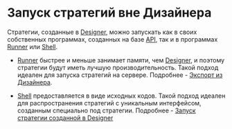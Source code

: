 # Запуск стратегий вне Дизайнера

Стратегии, созданные в [Designer](../../designer.md), можно запускать как в своих собственных программах, созданных на базе [API](../../api.md), так и в программах [Runner](../../runner.md) или [Shell](../../shell.md).

- [Runner](../../runner.md) быстрее и меньше занимает памяти, чем [Designer](../../designer.md), и поэтому стратегии будут иметь лучшую производительность. Такой подход идеален для запуска стратегий на сервере. Подробнее - [Экспорт из Дизайнера](../../runner/export_from_designer.md).

- [Shell](../../shell.md) предоставляется в виде исходных кодов. Такой подход идеален для распространения стратегий с уникальным интерфейсом, созданным специально под стратегии. Подробнее - [Запуск стратегии созданной в Designer](../../shell/run_strategies_from_designer.md)
